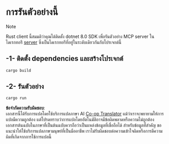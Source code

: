 <!--
CO_OP_TRANSLATOR_METADATA:
{
  "original_hash": "e3813a6ea19657d0cff0c2d1a1ffd324",
  "translation_date": "2025-08-18T18:37:43+00:00",
  "source_file": "03-GettingStarted/02-client/solution/rust/README.md",
  "language_code": "th"
}
-->
# การรันตัวอย่างนี้

> [!NOTE]
> Rust client นี้สมมติว่าคุณได้ติดตั้ง dotnet 8.0 SDK เพื่อรันตัวอย่าง MCP server ในไดเรกทอรี [server](../../../../../../03-GettingStarted/02-client/solution/server) ซึ่งเป็นไดเรกทอรีที่อยู่ในระดับเดียวกันกับโปรเจกต์นี้

## -1- ติดตั้ง dependencies และสร้างโปรเจกต์

```bash
cargo build
```

## -2- รันตัวอย่าง

```bash
cargo run
```

**ข้อจำกัดความรับผิดชอบ**:  
เอกสารนี้ได้รับการแปลโดยใช้บริการแปลภาษา AI [Co-op Translator](https://github.com/Azure/co-op-translator) แม้ว่าเราจะพยายามให้การแปลมีความถูกต้อง แต่โปรดทราบว่าการแปลโดยอัตโนมัติอาจมีข้อผิดพลาดหรือความไม่ถูกต้อง เอกสารต้นฉบับในภาษาที่เป็นต้นฉบับควรถือว่าเป็นแหล่งข้อมูลที่เชื่อถือได้ สำหรับข้อมูลที่สำคัญ ขอแนะนำให้ใช้บริการแปลภาษามนุษย์ที่เป็นมืออาชีพ เราไม่รับผิดชอบต่อความเข้าใจผิดหรือการตีความผิดที่เกิดจากการใช้การแปลนี้